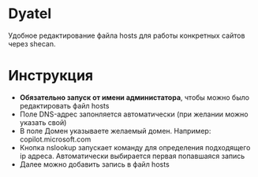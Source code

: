 # Dyatel
Удобное редактирование файла hosts для работы конкретных сайтов через shecan.

# Инструкция

* **Обязательно запуск от имени администатора**, чтобы можно было редактировать файл hosts
* Поле DNS-адрес запонляется автоматически (при желании можно указать свой)
* В поле Домен указываете желаемый домен. Например: copilot.microsoft.com
* Кнопка nslookup запускает команду для определения подходящего ip адреса. Автоматически выбирается первая попавшаяся запись
* Далее можно добавить запись в файл hosts
